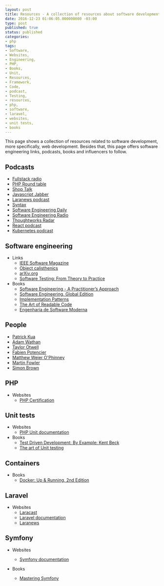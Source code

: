 ```yaml
---
layout: post
title: Resources - A collection of resources about software development
date: 2016-12-23 01:06:05.000000000 -03:00
type: post
published: true
status: published
categories:
- php
tags:
- Software,
- Websites,
- Engineering,
- PHP,
- Books,
- Unit,
- Resources,
- Framework,
- Code,
- podcast,
- Testing,
- resources,
- php,
- software,
- laravel,
- websites,
- unit tests,
- books
---
```


This page shows a collection of resources related to software development, more
specifically, web development. Besides that, this page offers software engineering
links, podcasts, books and influencers to follow.

## Podcasts

* [Fullstack radio](http://www.fullstackradio.com)
* [PHP Round table](https://www.phproundtable.com)
* [Shop Talk](http://shoptalkshow.com)
* [Javascript Jabber](https://devchat.tv/js-jabber)
* [Laranews podcast](https://laravel-news.com/podcast)
* [Syntax](https://syntax.fm)
* [Software Engineering Daily](https://softwareengineeringdaily.com)
* [Software Engineering Radio](http://www.se-radio.net)
* [Thoughtworks Radar](https://www.thoughtworks.com/radar)
* [React podcast](https://reactpodcast.simplecast.fm/)
* [Kubernetes podcast](https://kubernetespodcast.com)

## Software engineering

* Links
    - [IEEE Software Magazine](https://publications.computer.org/software-magazine)
    - [Object calisthenics](http://williamdurand.fr/2013/06/03/object-calisthenics)
    - [arXiv.org](https://arxiv.org/list/cs.SE/recent)
    - [Software Testing: From Theory to Practice](https://sttp.site)
* Books
    - [Software Engineering - A Practitioner’s Approach](http://www.vumultan.com/Books/CS605-Software%20Engineering%20Practitioner%E2%80%99s%20Approach%20%20by%20Roger%20S.%20Pressman%20.pdf)
    - [Software Engineering, Global Edition](https://www.amazon.com/Software-Engineering-Global-Ian-Sommerville/dp/1292096136)
    - [Implementation Patterns](https://www.amazon.com/Implementation-Patterns-Kent-Beck/dp/0321413091)
    - [The Art of Readable Code](https://www.amazon.com/Art-Readable-Code-Practical-Techniques/dp/0596802293)
    - [Engenharia de Software Moderna](https://engsoftmoderna.info)
    
## People

* [Patrick Kua](https://www.thekua.com/atwork/2014/11/the-definition-of-a-tech-lead)
* [Adam Wathan](https://adamwathan.me)
* [Taylor Otwell](https://medium.com/@taylorotwell)
* [Fabien Potencier](http://fabien.potencier.org)
* [Matthew Weier O'Phinney](https://mwop.net)
* [Martin Fowler](https://martinfowler.com)
* [Simon Brown](http://www.codingthearchitecture.com/authors/sbrown)

## PHP

* Websites
    - [PHP Certification](http://www.zend.com/en/services/certification/php-certification)

## Unit tests

* Websites
    - [PHP Unit documentation](https://phpunit.de/)
* Books
    - [Test Driven Development: By Example: Kent Beck](https://www.amazon.com/Test-Driven-Development-Kent-Beck/dp/0321146530)
    - [The art of Unit testing](http://www.cs.umss.edu.bo/doc/material/mat_gral_137/The%20Art%20of%20Unit%20Testing%20with%20Examples%20in%20.NET%20(Manning%202009).pdf)

## Containers

* Books
    - [Docker: Up & Running, 2nd Edition](http://shop.oreilly.com/product/0636920153566.do)

## Laravel

* Websites
    - [Laracast](https://laracasts.com/)
    - [Laravel documentation](https://laravel.com/docs/)
    - [Laranews](https://laravel-news.com/)

## Symfony

* Websites
    - [Symfony documentation](https://symfony.com/doc/current/index.html)

* Books
    - [Mastering Symfony](https://www.packtpub.com/web-development/mastering-symfony)